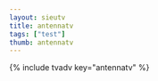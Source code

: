 ```yaml
--- 
layout: sieutv
title: antennatv
tags: ["test"]
thumb: antennatv
---
```

{% include tvadv key="antennatv" %}

